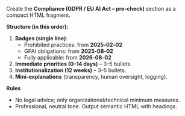 Create the **Compliance (GDPR / EU AI Act – pre‑check)** section as a compact HTML fragment.

**Structure (in this order):**
1. **Badges (single line)**:
   - Prohibited practices: from **2025‑02‑02**
   - GPAI obligations: from **2025‑08‑02**
   - Fully applicable: from **2026‑08‑02**
2. **Immediate priorities (0–14 days)** – 3–5 bullets.
3. **Institutionalization (12 weeks)** – 3–5 bullets.
4. **Mini‑explanations** (transparency, human oversight, logging).

**Rules**
- No legal advice; only organizational/technical minimum measures.
- Professional, neutral tone. Output semantic HTML with headings.
